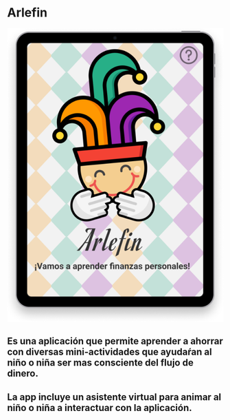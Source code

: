 # Arlefin
![Arlefin aplicación](/docs/assets/imgs/img_ipad01.png)

## Es una aplicación que permite aprender a ahorrar con diversas mini-actividades que ayudaŕan al niño o niña ser mas consciente del flujo de dinero.
## La app incluye un asistente virtual para animar al niño o niña a interactuar con la aplicación.
